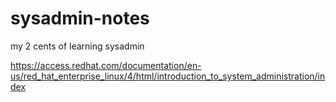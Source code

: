 # sysadmin-notes
my 2 cents of learning sysadmin

https://access.redhat.com/documentation/en-us/red_hat_enterprise_linux/4/html/introduction_to_system_administration/index
